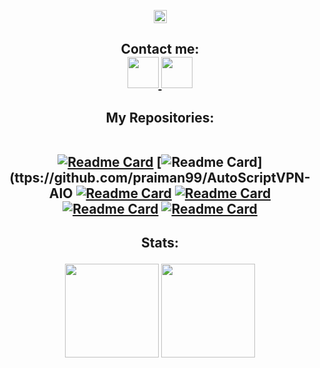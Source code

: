  <p align="center">
<img height=21 src="https://komarev.com/ghpvc/?username=praiman99">
</p>
<div height='45' align="center">
<h2>Contact me: <br>
<a href="https://github.com/praiman99"> <img src="https://img.icons8.com/ios-glyphs/120/FFFFFF/github.png" height='50'> </a>
<a href="https://t.me/PR_Aiman"> <img src="https://img.icons8.com/color/96/FFFFFF/telegram-app--v1.png" height='50'> </a>
</h2>
</div>

<div height='45' align="center">
<h2>My Repositories: <br>
  </br>

[![Readme Card](https://github-readme-stats.vercel.app/api/pin/?username=praiman99&repo=Protection-VPS)](https://github.com/praiman99/Protection-VPS)
[![Readme Card](https://github-readme-stats.vercel.app/api/pin/?username=praiman99&repo=AutoScriptVPN-AIO)](ttps://github.com/praiman99/AutoScriptVPN-AIO
[![Readme Card](https://github-readme-stats.vercel.app/api/pin/?username=praiman99&repo=AutoScriptVPN-Xray)](https://github.com/praiman99/AutoScriptVPN-Xray)
[![Readme Card](https://github-readme-stats.vercel.app/api/pin/?username=praiman99&repo=AutoScriptVPN)](https://github.com/praiman99/AutoScriptVPN)
[![Readme Card](https://github-readme-stats.vercel.app/api/pin/?username=praiman99&repo=AutoScriptVPN-WG)](https://github.com/praiman99/AutoScriptVPN-WG)
[![Readme Card](https://github-readme-stats.vercel.app/api/pin/?username=praiman99&repo=AutoScriptVPN-V2ray)](https://github.com/praiman99/AutoScriptVPN-V2ray)
  </h2>
  </div>
<h2 align="center">
Stats:<br>
<p align="center">  
<img height=150 src="https://github-readme-stats.vercel.app/api/top-langs/?username=praiman99&layout=compact&theme=dark">
<img height=150 src="https://github-readme-stats.vercel.app/api?username=praiman99&count_private=true&show_icons=true&theme=dark">
</h2>
</p>
